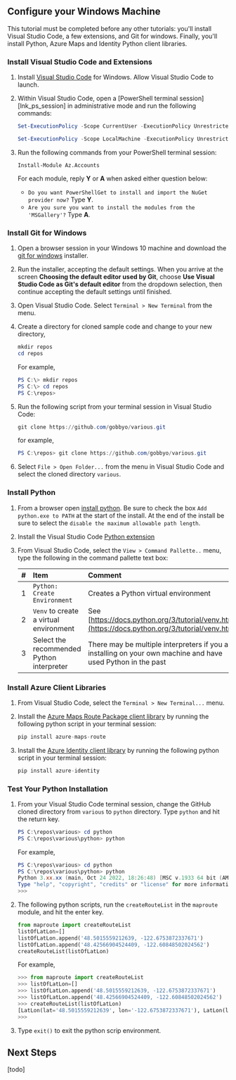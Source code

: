 ## Configure your Windows Machine

This tutorial must be completed before any other tutorials: you'll install Visual Studio Code, a few extensions, and Git for windows. Finally, you'll install Python, Azure Maps and Identity Python client libraries.

### Install Visual Studio Code and Extensions

1. Install [Visual Studio Code](https://code.visualstudio.com/Download) for Windows. Allow Visual Studio Code to launch.
1. Within Visual Studio Code, open a [PowerShell terminal session][lnk_ps_session] in administrative mode and run the following commands:

    ```powershell
    Set-ExecutionPolicy -Scope CurrentUser -ExecutionPolicy Unrestricted -Force
    
    Set-ExecutionPolicy -Scope LocalMachine -ExecutionPolicy Unrestricted -Force
    ```

1. Run the following commands from your PowerShell terminal session:

    ```azurepowershell
    Install-Module Az.Accounts
    ```

    For each module, reply **Y** or **A** when asked either question below:
    - `Do you want PowerShellGet to install and import the NuGet provider now?` Type **Y**.
    - `Are you sure you want to install the modules from the 'MSGallery'?` Type **A**.

### Install Git for Windows

1. Open a browser session in your Windows 10 machine and download the [git for windows](https://git-scm.com/download/win) installer.
1. Run the installer, accepting the default settings. When you arrive at the screen **Choosing the default editor used by Git**, choose **Use Visual Studio Code as Git's default editor** from the dropdown selection, then continue accepting the default settings until finished.
1. Open Visual Studio Code. Select `Terminal > New Terminal` from the menu.
1. Create a directory for cloned sample code and change to your new directory,

    ```powershell
    mkdir repos
    cd repos
    ```

    For example,

    ```powershell
    PS C:\> mkdir repos
    PS C:\> cd repos
    PS C:\repos>
    ```

1. Run the following script from your terminal session in Visual Studio Code:

    ```powershell
    git clone https://github.com/gobbyo/various.git
    ```

    for example,

    ```powershell
    PS C:\repos> git clone https://github.com/gobbyo/various.git
    ```

1. Select `File > Open Folder...` from the menu in Visual Studio Code and select the cloned directory `various`.

### Install Python

1. From a browser open [install python](https://www.python.org/downloads/). Be sure to check the box `Add python.exe to PATH` at the start of the install.  At the end of the install be sure to select the `disable the maximum allowable path length`.
1. Install the Visual Studio Code [Python extension](https://marketplace.visualstudio.com/items?itemName=ms-python.python)
1. From Visual Studio Code, select the `View > Command Pallette..` menu, type the following in the command pallette text box:

    |#  |Item  | Comment   |
    |:--------|:---------|:---------|
    |1     | `Python: Create Environment` | Creates a Python virtual environment  |
    |2     | `Venv` to create a virtual environment | See [https://docs.python.org/3/tutorial/venv.html](https://docs.python.org/3/tutorial/venv.html) |
    |3     |  Select the recommended Python interpreter | There may be multiple interpreters if you are installing on your own machine and have used Python in the past |

### Install Azure Client Libraries

1. From Visual Studio Code, select the `Terminal > New Terminal...` menu.
1. Install the [Azure Maps Route Package client library](https://learn.microsoft.com/en-us/python/api/overview/azure/maps-route-readme?view=azure-python-preview) by running the following python script in your terminal session:

    ```python
    pip install azure-maps-route
    ```

1. Install the [Azure Identity client library](https://learn.microsoft.com/en-us/python/api/overview/azure/identity-readme?view=azure-python) by running the following python script in your terminal session:

    ```python
    pip install azure-identity
    ```

### Test Your Python Installation

1. From your Visual Studio Code terminal session, change the GitHub cloned directory from `various` to `python` directory. Type `python` and hit the return key.

    ```powershell
    PS C:\repos\various> cd python
    PS C:\repos\various\python> python
    ```

    For example,

    ```powershell
    PS C:\repos\various> cd python
    PS C:\repos\various\python> python
    Python 3.xx.xx (main, Oct 24 2022, 18:26:48) [MSC v.1933 64 bit (AMD64)] on win32       
    Type "help", "copyright", "credits" or "license" for more information.
    >>>
    ```

1. The following python scripts, run the `createRouteList` in the `maproute` module, and hit the enter key.

    ```python
    from maproute import createRouteList
    listOfLatLon=[]
    listOfLatLon.append('48.5015559212639, -122.6753872337671')
    listOfLatLon.append('48.42566904524409, -122.60848502024562')
    createRouteList(listOfLatLon)
    ```

    For example,

    ```python
    >>> from maproute import createRouteList
    >>> listOfLatLon=[]
    >>> listOfLatLon.append('48.5015559212639, -122.6753872337671')
    >>> listOfLatLon.append('48.42566904524409, -122.60848502024562')       
    >>> createRouteList(listOfLatLon)
    [LatLon(lat='48.5015559212639', lon='-122.6753872337671'), LatLon(lat='48.42566904524409', lon='-122.60848502024562')]
    >>>
    ```

1. Type `exit()` to exit the python scrip environment.

## Next Steps

[todo]

